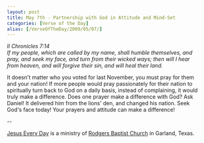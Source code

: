 ```yaml
---
layout: post
title: May 7th - Partnership with God in Attitude and Mind-Set
categories: [Verse of the Day]
alias: [/VerseOfTheDay/2009/05/07/]
---
```


_II Chronicles 7:14  
If my people, which are called by my name, shall humble themselves,
and pray, and seek my face, and turn from their wicked ways; then
will I hear from heaven, and will forgive their sin, and will heal
their land._

It doesn't matter who you voted for last November, you must pray
for them and your nation! If more people would pray passionately for
their nation to spiritually turn back to God on a daily basis,
instead of complaining, it would truly make a difference. Does one
prayer make a difference with God? Ask Daniel! It delivered him from
the lions' den, and changed his nation. Seek God's face today! Your
prayers and attitude can make a difference!

 --

<a href=http://jesuseveryday.net>Jesus Every Day</a> is a ministry of <a href=http://rodgersbaptist.net>Rodgers Baptist Church</a> in Garland, Texas.
